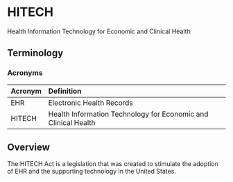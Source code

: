 # HITECH

Health Information Technology for Economic and Clinical Health

## Terminology

### Acronyms

| Acronym | Definition |
| :--- | :--- |
| EHR | Electronic Health Records |
| HITECH | Health Information Technology for Economic and Clinical Health |

## Overview

The HITECH Act is a legislation that was created to stimulate the adoption of EHR and the supporting technology in the United States.